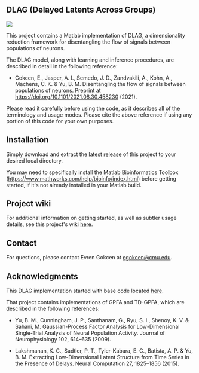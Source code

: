 ## DLAG (Delayed Latents Across Groups)

[![][license-img]][license-url]

[license-img]: https://img.shields.io/github/license/mashape/apistatus.svg
[license-url]: https://github.com/egokcen/DLAG/blob/master/LICENSE.md

This project contains a Matlab implementation of DLAG, a dimensionality reduction framework for disentangling the flow of signals between populations of neurons.

The DLAG model, along with learning and inference procedures, are described in
detail in the following reference:

- Gokcen, E., Jasper, A. I., Semedo, J. D., Zandvakili, A., Kohn, A., Machens, C. K. & Yu, B. M. 
Disentangling the flow of signals between populations of neurons. Preprint at https://doi.org/10.1101/2021.08.30.458230 (2021).

Please read it carefully before using the code, as it describes all of the
terminology and usage modes. Please cite the above reference if using any
portion of this code for your own purposes.

## Installation

Simply download and extract the [latest release](https://github.com/egokcen/DLAG/releases) of this project to your desired local directory.

You may need to specifically install the Matlab Bioinformatics Toolbox (https://www.mathworks.com/help/bioinfo/index.html) before getting started, 
if it's not already installed in your Matlab build.

## Project wiki

For additional information on getting started, as well as subtler usage details, see this project's wiki [here](https://github.com/egokcen/DLAG/wiki).

## Contact
For questions, please contact Evren Gokcen at egokcen@cmu.edu. 

## Acknowledgments

This DLAG implementation started with base code located [here](https://github.com/karts25/NeuralTraj).

That project contains implementations of GPFA and TD-GPFA, which are described in
the following references:

- Yu, B. M., Cunningham, J. P., Santhanam, G., Ryu, S. I., Shenoy, K. V. & Sahani, M. 
Gaussian-Process Factor Analysis for Low-Dimensional Single-Trial Analysis of Neural Population Activity. 
Journal of Neurophysiology 102, 614–635 (2009).

- Lakshmanan, K. C., Sadtler, P. T., Tyler-Kabara, E. C., Batista, A. P. & Yu, B. M.
Extracting Low-Dimensional Latent Structure from Time Series in the Presence of Delays.
Neural Computation 27, 1825–1856 (2015).
